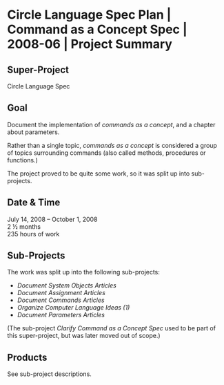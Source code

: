 ﻿Circle Language Spec Plan | Command as a Concept Spec | 2008-06 | Project Summary
=================================================================================


Super-Project
-------------

Circle Language Spec


Goal
----

Document the implementation of *commands as a concept*, and a chapter about parameters.

Rather than a single topic, *commands as a concept* is considered a group of topics surrounding commands (also called methods, procedures or functions.)

The project proved to be quite some work, so it was split up into sub-projects.


Date & Time
-----------

July 14, 2008 – October 1, 2008  
2 ½ months  
235 hours of work


Sub-Projects
------------

The work was split up into the following sub-projects:

- *Document System Objects Articles*
- *Document Assignment Articles*
- *Document Commands Articles*
- *Organize Computer Language Ideas (1)*
- *Document Parameters Articles*

(The sub-project *Clarify Command as a Concept Spec* used to be part of this super-project, but was later moved out of scope.)


Products
--------

See sub-project descriptions.